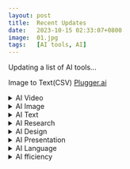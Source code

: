 ```yaml
---
layout: post
title:  Recent Updates
date:   2023-10-15 02:33:07+0800
image:  01.jpg
tags:   [AI tools, AI]
---
```

Updating a list of AI tools...

Image to Text(CSV) [Plugger.ai](https://www.plugger.ai/models/ocr-word-detection)

<details>
  <summary>AI Video</summary>
  
  **Script + Video**  
  [Supercreator.ai](https://www.supercreator.ai) - 
  [Demo](https://app.supercreator.ai/home) #Demo #iOS #APP #Script #Video #!Desktop  

  **Personalized Video**  
  [tavus](https://www.tavus.io) #RequestDemo #API  

  **Personalized Video**  
  [Windsor](https://www.windsor.io) #RequestDemo  
</details>

<details>
  <summary>AI Image</summary>

  **Dream by WOMBO**  
  [Dream](https://dream.ai) - 
  [Demo](https://dream.ai/create) #Demo #APP #Free #Plan  

  [DreamStudio](https://beta.dreamstudio.ai/generate) - 
  [Demo](https://beta.dreamstudio.ai/generate) #Demo #APP #Free #Plan  

  **Wallpaper, Poster**  
  [STOCKIMG.AI](https://stockimg.ai) #Demo #FreeTrail #Plan $19/month, $29/month  

  **Stable Diffusion UI**  
  [Github](https://github.com/AUTOMATIC1111/stable-diffusion-webui/)  
  [Apple Sillicon Installation](https://github.com/AUTOMATIC1111/stable-diffusion-webui/wiki/Installation-on-Apple-Silicon)  

  [Midjourney](https://www.midjourney.com) #Discord #Plan  
</details>

<details>
  <summary>AI Text</summary>

  [ChatGPT]()

  [Copy.ai](https://app.copy.ai/) - 
  [Demo](https://app.copy.ai/projects/34884559?tool=chat&tab=results) #Demo #Free #Plan

  [syllaby]()

  [Notion]()
</details>

<details>
  <summary>AI Research</summary>

  [Bearly]()

  [scholarcy]()
</details>

<details>
  <summary>AI Design</summary>

  [Looka](https://looka.com) - 
  [Demo](https://looka.com/explore) #Demo #Free #Plan

  [Galileo]()

  [uizard]()
</details>

<details>
  <summary>AI Presentation</summary>

  [SlidesAI]()

  [MURF.AI]()
</details>

<details>
  <summary>AI Language</summary>

  [Whisper Memos]()

  [sound.ful]()

  [steno]()
</details>

<details>
  <summary>AI fficiency</summary>

  [Nanonets]()

  [lumen5]()

  [jenni]()
</details>
